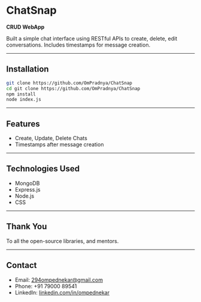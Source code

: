 # ChatSnap

**CRUD WebApp**

 Built a simple chat interface using RESTful APIs to create, delete, edit conversations. Includes timestamps for message creation. 

---


## Installation

```bash
git clone https://github.com/OmPradnya/ChatSnap
cd git clone https://github.com/OmPradnya/ChatSnap
npm install
node index.js
```

---

## Features

- Create, Update, Delete Chats
- Timestamps after message creation
  
---

## Technologies Used

- MongoDB
- Express.js
- Node.js
- CSS
---

## Thank You

To all the open-source libraries, and mentors.

---

## Contact

- Email: [294ompednekar@gmail.com](mailto:294ompednekar@gmail.com)
- Phone: +91 79000 89541  
- LinkedIn: [linkedin.com/in/ompednekar](https://www.linkedin.com/in/ompednekar/)
